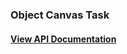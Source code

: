 ### Object Canvas Task

#### [View API Documentation](https://documenter.getpostman.com/view/23411067/2s9Y5Tz5J3)